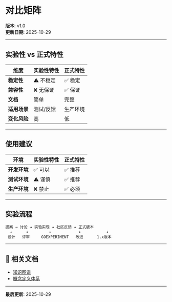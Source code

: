 ﻿# 对比矩阵

**版本**: v1.0  
**更新日期**: 2025-10-29

---

## 实验性 vs 正式特性

| 维度 | 实验性特性 | 正式特性 |
|------|-----------|---------|
| **稳定性** | ⚠️ 不稳定 | ✅ 稳定 |
| **兼容性** | ❌ 无保证 | ✅ 保证 |
| **文档** | 简单 | 完整 |
| **适用场景** | 测试/反馈 | 生产环境 |
| **变化风险** | 高 | 低 |

---

## 使用建议

| 环境 | 实验性特性 | 正式特性 |
|------|-----------|---------|
| **开发环境** | ✅ 可以 | ✅ 推荐 |
| **测试环境** | ⚠️ 谨慎 | ✅ 推荐 |
| **生产环境** | ❌ 禁止 | ✅ 必须 |

---

## 实验流程

```text
提案 → 讨论 → 实验实现 → 社区反馈 → 正式版本
  ↓      ↓         ↓            ↓           ↓
 设计   评审     GOEXPERIMENT   改进      1.x版本
```

---

## 🔗 相关文档

- [知识图谱](./00-知识图谱.md)
- [概念定义体系](./00-概念定义体系.md)

---

**最后更新**: 2025-10-29
